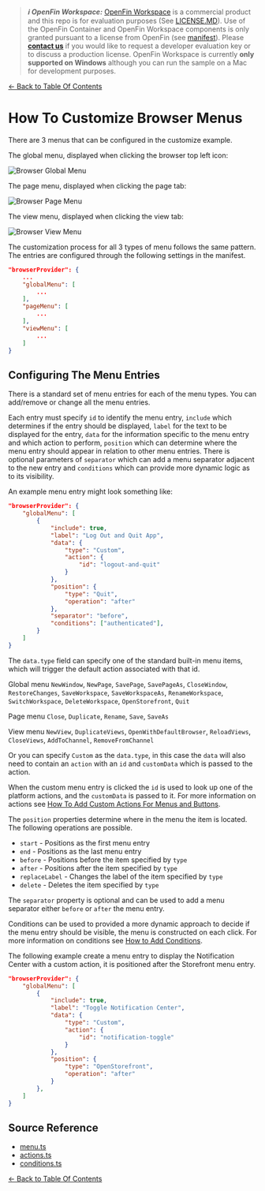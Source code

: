 > **_:information_source: OpenFin Workspace:_** [OpenFin Workspace](https://www.openfin.co/workspace/) is a commercial product and this repo is for evaluation purposes (See [LICENSE.MD](../LICENSE.MD)). Use of the OpenFin Container and OpenFin Workspace components is only granted pursuant to a license from OpenFin (see [manifest](../public/manifest.fin.json)). Please [**contact us**](https://www.openfin.co/workspace/poc/) if you would like to request a developer evaluation key or to discuss a production license.
> OpenFin Workspace is currently **only supported on Windows** although you can run the sample on a Mac for development purposes.

[<- Back to Table Of Contents](../README.md)

# How To Customize Browser Menus

There are 3 menus that can be configured in the customize example.

The global menu, displayed when clicking the browser top left icon:

![Browser Global Menu](./assets/browser-menu-global.png)

The page menu, displayed when clicking the page tab:

![Browser Page Menu](./assets/browser-menu-page.png)

The view menu, displayed when clicking the view tab:

![Browser View Menu](./assets/browser-menu-view.png)

The customization process for all 3 types of menu follows the same pattern. The entries are configured through the following settings in the manifest.

```json
"browserProvider": {
    ...
    "globalMenu": [
        ...
    ],
    "pageMenu": [
        ...
    ],
    "viewMenu": [
        ...
    ]
}
```

## Configuring The Menu Entries

There is a standard set of menu entries for each of the menu types. You can add/remove or change all the menu entries.

Each entry must specify `id` to identify the menu entry, `include` which determines if the entry should be displayed, `label` for the text to be displayed for the entry, `data` for the information specific to the menu entry and which action to perform, `position` which can determine where the menu entry should appear in relation to other menu entries. There is optional parameters of `separator` which can add a menu separator adjacent to the new entry and `conditions` which can provide more dynamic logic as to its visibility.

An example menu entry might look something like:

```json
"browserProvider": {
    "globalMenu": [
        {
            "include": true,
            "label": "Log Out and Quit App",
            "data": {
                "type": "Custom",
                "action": {
                    "id": "logout-and-quit"
                }
            },
            "position": {
                "type": "Quit",
                "operation": "after"
            },
            "separator": "before",
            "conditions": ["authenticated"],
        }
    ]
}
```

The `data.type` field can specify one of the standard built-in menu items, which will trigger the default action associated with that id.

Global menu `NewWindow`, `NewPage`, `SavePage`, `SavePageAs`, `CloseWindow`, `RestoreChanges`, `SaveWorkspace`, `SaveWorkspaceAs`, `RenameWorkspace`, `SwitchWorkspace`, `DeleteWorkspace`, `OpenStorefront`, `Quit`

Page menu `Close`, `Duplicate`, `Rename`, `Save`, `SaveAs`

View menu `NewView`, `DuplicateViews`, `OpenWithDefaultBrowser`, `ReloadViews`, `CloseViews`, `AddToChannel`, `RemoveFromChannel`

Or you can specify `Custom` as the `data.type`, in this case the `data` will also need to contain an `action` with an `id` and `customData` which is passed to the action.

When the custom menu entry is clicked the `id` is used to look up one of the platform actions, and the `customData` is passed to it. For more information on actions see [How To Add Custom Actions For Menus and Buttons](./how-to-add-custom-actions-for-menus-and-buttons.md).

The `position` properties determine where in the menu the item is located. The following operations are possible.

- `start` - Positions as the first menu entry
- `end` - Positions as the last menu entry
- `before` - Positions before the item specified by `type`
- `after` - Positions after the item specified by `type`
- `replaceLabel` - Changes the label of the item specified by `type`
- `delete` - Deletes the item specified by `type`

The `separator` property is optional and can be used to add a menu separator either `before` or `after` the menu entry.

Conditions can be used to provided a more dynamic approach to decide if the menu entry should be visible, the menu is constructed on each click. For more information on conditions see [How to Add Conditions](./how-to-add-conditions.md).

The following example create a menu entry to display the Notification Center with a custom action, it is positioned after the Storefront menu entry.

```json
"browserProvider": {
    "globalMenu": [
        {
            "include": true,
            "label": "Toggle Notification Center",
            "data": {
                "type": "Custom",
                "action": {
                    "id": "notification-toggle"
                }
            },
            "position": {
                "type": "OpenStorefront",
                "operation": "after"
            }
        },
    ]
}
```

## Source Reference

- [menu.ts](../client/src/framework/menu.ts)
- [actions.ts](../client/src/framework/actions.ts)
- [conditions.ts](../client/src/framework/conditions.ts)

[<- Back to Table Of Contents](../README.md)
